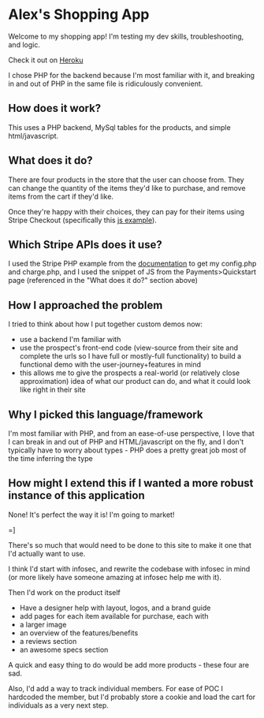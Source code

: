# Alex's Shopping App

Welcome to my shopping app! I'm testing my dev skills, troubleshooting, and logic.

Check it out on [Heroku](https://simple-php-shoppingcart.herokuapp.com)

I chose PHP for the backend because I'm most familiar with it, and breaking in and out of PHP in the same file is ridiculously convenient.

## How does it work?

This uses a PHP backend, MySql tables for the products, and simple html/javascript.

## What does it do?

There are four products in the store that the user can choose from. They can change the quantity of the items they'd like to purchase, and remove items from the cart if they'd like.

Once they're happy with their choices, they can pay for their items using Stripe Checkout (specifically this [js example](https://stripe.com/docs/quickstart)).

## Which Stripe APIs does it use?

I used the Stripe PHP example from the [documentation](https://stripe.com/docs/checkout/php) to get my config.php and charge.php, and I used the snippet of JS from the Payments>Quickstart page (referenced in the "What does it do?" section above)

## How I approached the problem

I tried to think about how I put together custom demos now:
* use a backend I'm familiar with
* use the prospect's front-end code (view-source from their site and complete the urls so I have full or mostly-full functionality) to build a functional demo with the user-journey+features in mind
* this allows me to give the prospects a real-world (or relatively close approximation) idea of what our product can do, and what it could look like right in their site

## Why I picked this language/framework

I'm most familiar with PHP, and from an ease-of-use perspective, I love that I can break in and out of PHP and HTML/javascript on the fly, and I don't typically have to worry about types - PHP does a pretty great job most of the time inferring the type

## How might I extend this if I wanted a more robust instance of this application

None! It's perfect the way it is! I'm going to market!

=]

There's so much that would need to be done to this site to make it one that I'd actually want to use.

I think I'd start with infosec, and rewrite the codebase with infosec in mind (or more likely have someone amazing at infosec help me with it).

Then I'd work on the product itself 
* Have a designer help with layout, logos, and a brand guide
* add pages for each item available for purchase, each with
 * a larger image
 * an overview of the features/benefits
 * a reviews section
 * an awesome specs section
 
A quick and easy thing to do would be add more products - these four are sad.

Also, I'd add a way to track individual members. For ease of POC I hardcoded the member, but I'd probably store a cookie and load the cart for individuals as a very next step.
